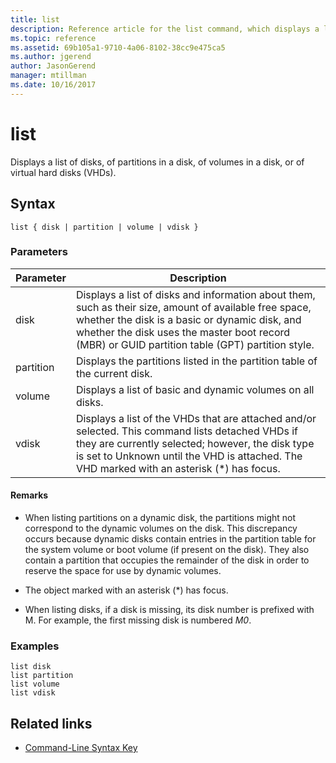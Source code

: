 ```yaml
---
title: list
description: Reference article for the list command, which displays a list of disks, of partitions in a disk, of volumes in a disk, or of virtual hard disks (VHDs).
ms.topic: reference
ms.assetid: 69b105a1-9710-4a06-8102-38cc9e475ca5
ms.author: jgerend
author: JasonGerend
manager: mtillman
ms.date: 10/16/2017
---
```


# list

Displays a list of disks, of partitions in a disk, of volumes in a disk, or of virtual hard disks (VHDs).

## Syntax

```
list { disk | partition | volume | vdisk }
```

### Parameters

| Parameter | Description |
| --------- | ----------- |
| disk | Displays a list of disks and information about them, such as their size, amount of available free space, whether the disk is a basic or dynamic disk, and whether the disk uses the master boot record (MBR) or GUID partition table (GPT) partition style. |
| partition | Displays the partitions listed in the partition table of the current disk. |
| volume | Displays a list of basic and dynamic volumes on all disks. |
| vdisk | Displays a list of the VHDs that are attached and/or selected. This command lists detached VHDs if they are currently selected; however, the disk type is set to Unknown until the VHD is attached. The VHD marked with an asterisk (*) has focus. |

#### Remarks

- When listing partitions on a dynamic disk, the partitions might not correspond to the dynamic volumes on the disk. This discrepancy occurs because dynamic disks contain entries in the partition table for the system volume or boot volume (if present on the disk). They also contain a partition that occupies the remainder of the disk in order to reserve the space for use by dynamic volumes.

- The object marked with an asterisk (*) has focus.

- When listing disks, if a disk is missing, its disk number is prefixed with M. For example, the first missing disk is numbered *M0*.

### Examples

```
list disk
list partition
list volume
list vdisk
```

## Related links

- [Command-Line Syntax Key](command-line-syntax-key.md)
